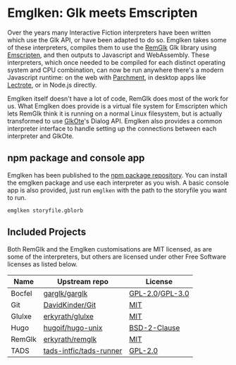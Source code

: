 Emglken: Glk meets Emscripten
=============================

Over the years many Interactive Fiction interpreters have been written which use the Glk API, or have been adapted to do so. Emglken takes some of these interpreters, compiles them to use the [RemGlk](https://github.com/erkyrath/remglk) Glk library using [Emscripten](https://emscripten.org/), and then outputs to Javascript and WebAssembly. These interpreters, which once needed to be compiled for each distinct operating system and CPU combination, can now be run anywhere there's a modern Javascript runtime: on the web with [Parchment](https://github.com/curiousdannii/parchment), in desktop apps like [Lectrote](https://github.com/erkyrath/lectrote), or in Node.js directly.

Emglken itself doesn't have a lot of code, RemGlk does most of the work for us. What Emglken does provide is a virtual file system for Emscripten which lets RemGlk think it is running on a normal Linux filesystem, but is actually transformed to use [GlkOte](https://github.com/erkyrath/glkote)'s Dialog API. Emglken also provides a common interpreter interface to handle setting up the connections between each interpreter and GlkOte.

npm package and console app
---------------------------

Emglken has been published to the [npm package repository](https://www.npmjs.com/package/emglken). You can install the emglken package and use each interpreter as you wish. A basic console app is also provided, just run `emglken` with the path to the storyfile you want to run.

```
emglken storyfile.gblorb
```

Included Projects
-----------------

Both RemGlk and the Emglken customisations are MIT licensed, as are some of the interpreters, but others are licensed under other Free Software licenses as listed below.

Name   | Upstream repo | License
------ | ------------- | -------
Bocfel | [garglk/garglk](https://github.com/garglk/garglk) | [GPL-2.0](https://github.com/garglk/garglk/blob/master/terps/bocfel/COPYING.GPLv2)/[GPL-3.0](https://github.com/garglk/garglk/blob/master/terps/bocfel/COPYING.GPLv3)
Git    | [DavidKinder/Git](https://github.com/DavidKinder/Git) | [MIT](https://github.com/DavidKinder/Git/blob/master/README.txt)
Glulxe | [erkyrath/glulxe](https://github.com/erkyrath/glulxe) | [MIT](https://github.com/erkyrath/glulxe/blob/master/LICENSE)
Hugo   | [hugoif/hugo-unix](https://github.com/hugoif/hugo-unix) | [BSD-2-Clause](https://github.com/hugoif/hugo-unix/blob/master/License.txt)
RemGlk | [erkyrath/remglk](https://github.com/erkyrath/remglk) | [MIT](https://github.com/erkyrath/remglk/blob/master/LICENSE)
TADS   | [tads-intfic/tads-runner](https://github.com/tads-intfic/tads-runner) | [GPL-2.0](https://github.com/tads-intfic/tads-runner/blob/master/COPYING)